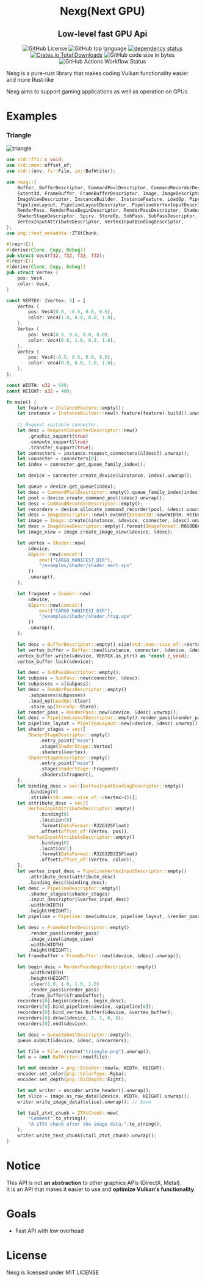 <div align="center">

# Nexg(Next GPU)

## **Low-level fast GPU Api**  

![GitHub License](https://img.shields.io/github/license/Ichinose0/Nexg)
![GitHub top language](https://img.shields.io/github/languages/top/Ichinose0/Gallium?logo=rust&logoColor=white&label=Rust&color=rgb(255%2C60%2C60))
[![dependency status](https://deps.rs/repo/github/linebender/vello/status.svg)](https://deps.rs/repo/github/Ichinose0/Nexg)
[![Crates.io Total Downloads](https://img.shields.io/crates/d/nexg)](https://crates.io/crates/nexg)
![GitHub code size in bytes](https://img.shields.io/github/languages/code-size/Ichinose0/Nexg)
![GitHub Actions Workflow Status](https://img.shields.io/github/actions/workflow/status/Ichinose0/Nexg/rust.yml)  
</div>

Nexg is a pure-rust library that makes coding Vulkan functionality easier and more Rust-like  

Nexg aims to support gaming applications as well as operation on GPUs  

# Examples
### Triangle
![triangle](media/img/triangle.png)
```rust
use std::ffi::c_void;
use std::mem::offset_of;
use std::{env, fs::File, io::BufWriter};

use nexg::{
    Buffer, BufferDescriptor, CommandPoolDescriptor, CommandRecorderDescriptor, DataFormat,
    Extent3d, FrameBuffer, FrameBufferDescriptor, Image, ImageDescriptor, ImageFormat,
    ImageViewDescriptor, InstanceBuilder, InstanceFeature, LoadOp, Pipeline, PipelineDescriptor,
    PipelineLayout, PipelineLayoutDescriptor, PipelineVertexInputDescriptor, QueueSubmitDescriptor,
    RenderPass, RenderPassBeginDescriptor, RenderPassDescriptor, Shader, ShaderStage,
    ShaderStageDescriptor, Spirv, StoreOp, SubPass, SubPassDescriptor,
    VertexInputAttributeDescriptor, VertexInputBindingDescriptor,
};
use png::text_metadata::ZTXtChunk;

#[repr(C)]
#[derive(Clone, Copy, Debug)]
pub struct Vec4(f32, f32, f32, f32);
#[repr(C)]
#[derive(Clone, Copy, Debug)]
pub struct Vertex {
    pos: Vec4,
    color: Vec4,
}

const VERTEX: [Vertex; 3] = [
    Vertex {
        pos: Vec4(0.0, -0.5, 0.0, 0.0),
        color: Vec4(1.0, 0.0, 0.0, 1.0),
    },
    Vertex {
        pos: Vec4(0.5, 0.5, 0.0, 0.0),
        color: Vec4(0.0, 1.0, 0.0, 1.0),
    },
    Vertex {
        pos: Vec4(-0.5, 0.5, 0.0, 0.0),
        color: Vec4(0.0, 0.0, 1.0, 1.0),
    },
];

const WIDTH: u32 = 640;
const HEIGHT: u32 = 480;

fn main() {
    let feature = InstanceFeature::empty();
    let instance = InstanceBuilder::new().feature(feature).build().unwrap();
    
    // Request suitable connecter.
    let desc = RequestConnecterDescriptor::new()
        .graphic_support(true)
        .compute_support(true)
        .transfer_support(true);
    let connecters = instance.request_connecters(&[desc]).unwrap();
    let connecter = connecters[0];
    let index = connecter.get_queue_family_index();

    let device = connecter.create_device(&instance, index).unwrap();

    let queue = device.get_queue(index);
    let desc = CommandPoolDescriptor::empty().queue_family_index(index);
    let pool = device.create_command_pool(&desc).unwrap();
    let desc = CommandRecorderDescriptor::empty();
    let recorders = device.allocate_command_recorder(pool, &desc).unwrap();
    let desc = ImageDescriptor::new().extent(Extent3d::new(WIDTH, HEIGHT, 1));
    let image = Image::create(&instance, &device, connecter, &desc).unwrap();
    let desc = ImageViewDescriptor::empty().format(ImageFormat::R8G8B8A8Unorm);
    let image_view = image.create_image_view(&device, &desc);

    let vertex = Shader::new(
        &device,
        &Spirv::new(concat!(
            env!("CARGO_MANIFEST_DIR"),
            "/examples/shader/shader.vert.spv"
        ))
        .unwrap(),
    );

    let fragment = Shader::new(
        &device,
        &Spirv::new(concat!(
            env!("CARGO_MANIFEST_DIR"),
            "/examples/shader/shader.frag.spv"
        ))
        .unwrap(),
    );

    let desc = BufferDescriptor::empty().size(std::mem::size_of::<Vertex>() * VERTEX.len());
    let vertex_buffer = Buffer::new(&instance, connecter, &device, &desc).unwrap();
    vertex_buffer.write(&device, VERTEX.as_ptr() as *const c_void);
    vertex_buffer.lock(&device);

    let desc = SubPassDescriptor::empty();
    let subpass = SubPass::new(connecter, &desc);
    let subpasses = &[subpass];
    let desc = RenderPassDescriptor::empty()
        .subpasses(subpasses)
        .load_op(LoadOp::Clear)
        .store_op(StoreOp::Store);
    let render_pass = RenderPass::new(&device, &desc).unwrap();
    let desc = PipelineLayoutDescriptor::empty().render_pass(&render_pass);
    let pipeline_layout = PipelineLayout::new(&device, &desc).unwrap();
    let shader_stages = vec![
        ShaderStageDescriptor::empty()
            .entry_point("main")
            .stage(ShaderStage::Vertex)
            .shaders(&vertex),
        ShaderStageDescriptor::empty()
            .entry_point("main")
            .stage(ShaderStage::Fragment)
            .shaders(&fragment),
    ];
    let binding_desc = vec![VertexInputBindingDescriptor::empty()
        .binding(0)
        .stride(std::mem::size_of::<Vertex>())];
    let attribute_desc = vec![
        VertexInputAttributeDescriptor::empty()
            .binding(0)
            .location(0)
            .format(DataFormat::R32G32SFloat)
            .offset(offset_of!(Vertex, pos)),
        VertexInputAttributeDescriptor::empty()
            .binding(0)
            .location(1)
            .format(DataFormat::R32G32B32SFloat)
            .offset(offset_of!(Vertex, color)),
    ];
    let vertex_input_desc = PipelineVertexInputDescriptor::empty()
        .attribute_desc(&attribute_desc)
        .binding_desc(&binding_desc);
    let desc = PipelineDescriptor::empty()
        .shader_stages(&shader_stages)
        .input_descriptor(&vertex_input_desc)
        .width(WIDTH)
        .height(HEIGHT);
    let pipeline = Pipeline::new(&device, pipeline_layout, &render_pass, &desc).unwrap();

    let desc = FrameBufferDescriptor::empty()
        .render_pass(&render_pass)
        .image_view(&image_view)
        .width(WIDTH)
        .height(HEIGHT);
    let framebuffer = FrameBuffer::new(&device, &desc).unwrap();

    let begin_desc = RenderPassBeginDescriptor::empty()
        .width(WIDTH)
        .height(HEIGHT)
        .clear(1.0, 1.0, 1.0, 1.0)
        .render_pass(&render_pass)
        .frame_buffer(&framebuffer);
    recorders[0].begin(&device, begin_desc);
    recorders[0].bind_pipeline(&device, &pipeline[0]);
    recorders[0].bind_vertex_buffer(&device, &vertex_buffer);
    recorders[0].draw(&device, 3, 1, 0, 0);
    recorders[0].end(&device);

    let desc = QueueSubmitDescriptor::empty();
    queue.submit(&device, &desc, &recorders);

    let file = File::create("triangle.png").unwrap();
    let w = &mut BufWriter::new(file);

    let mut encoder = png::Encoder::new(w, WIDTH, HEIGHT);
    encoder.set_color(png::ColorType::Rgba);
    encoder.set_depth(png::BitDepth::Eight);

    let mut writer = encoder.write_header().unwrap();
    let slice = image.as_raw_data(&device, WIDTH, HEIGHT).unwrap();
    writer.write_image_data(&slice).unwrap(); // Save

    let tail_ztxt_chunk = ZTXtChunk::new(
        "Comment".to_string(),
        "A zTXt chunk after the image data.".to_string(),
    );
    writer.write_text_chunk(&tail_ztxt_chunk).unwrap();
}

```

# Notice
This API is not **an abstraction** to other graphics APIs (DirectX, Metal).  
It is an API that makes it easier to use and **optimize Vulkan's functionality**.

# Goals
 - Fast API with low overhead

# License
Nexg is licensed under MIT LICENSE
